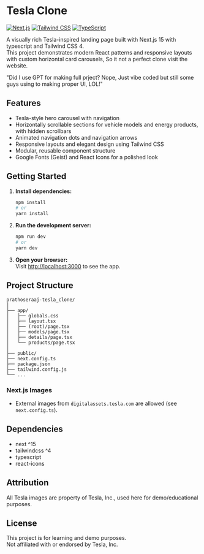 # Tesla Clone

[![Next.js](https://img.shields.io/badge/Next.js-15-black?logo=next.js&logoColor=white)](https://nextjs.org/)
[![Tailwind CSS](https://img.shields.io/badge/Tailwind_CSS-4.0-06B6D4?logo=tailwindcss&logoColor=white)](https://tailwindcss.com/)
[![TypeScript](https://img.shields.io/badge/TypeScript-5-blue?logo=typescript&logoColor=white)](https://www.typescriptlang.org/)

A visually rich Tesla-inspired landing page built with Next.js 15 with typescript and Tailwind CSS 4.  
This project demonstrates modern React patterns and responsive layouts with custom horizontal card carousels, So it not a perfect clone visit the website.

"Did I use GPT for making full prject? Nope, Just vibe coded but still some guys using to making proper UI, LOL!"



## Features

- Tesla-style hero carousel with navigation
- Horizontally scrollable sections for vehicle models and energy products, with hidden scrollbars
- Animated navigation dots and navigation arrows
- Responsive layouts and elegant design using Tailwind CSS
- Modular, reusable component structure
- Google Fonts (Geist) and React Icons for a polished look



## Getting Started

1. **Install dependencies:**
    ```bash
    npm install
    # or
    yarn install
    ```

2. **Run the development server:**
    ```bash
    npm run dev
    # or
    yarn dev
    ```

3. **Open your browser:**  
   Visit [http://localhost:3000](http://localhost:3000) to see the app.



## Project Structure

```
prathoseraaj-tesla_clone/
│
├── app/
│   ├── globals.css         
│   ├── layout.tsx          
│   ├── (root)/page.tsx     
│   ├── models/page.tsx     
│   ├── details/page.tsx    
│   └── products/page.tsx   
│
├── public/                 
├── next.config.ts          
├── package.json           
├── tailwind.config.js     
└── ...
```


### Next.js Images

- External images from `digitalassets.tesla.com` are allowed (see `next.config.ts`).



## Dependencies

- next ^15
- tailwindcss ^4
- typescript
- react-icons


## Attribution

All Tesla images are property of Tesla, Inc., used here for demo/educational purposes.



## License

This project is for learning and demo purposes.  
Not affiliated with or endorsed by Tesla, Inc.


